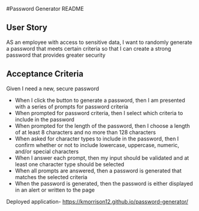 #Password Generator README
## User Story

AS an employee with access to sensitive data, I want to randomly generate a password that meets certain criteria so that I can create a strong password that provides greater security

## Acceptance Criteria

Given I need a new, secure password

- When I click the button to generate a password, then I am presented with a series of prompts for password criteria
- When prompted for password criteria, then I select which criteria to include in the password
- When prompted for the length of the password, then I choose a length of at least 8 characters and no more than 128 characters
- When asked for character types to include in the password, then I confirm whether or not to include lowercase, uppercase, numeric, and/or special characters
- When I answer each prompt, then my input should be validated and at least one character type should be selected
- When all prompts are answered, then a password is generated that matches the selected criteria
- When the password is generated, then the password is either displayed in an alert or written to the page

Deployed application- https://kmorrison12.github.io/password-generator/
